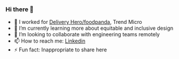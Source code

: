 ### Hi there 👋

<!--
**chipy1209/chipy1209** is a ✨ _special_ ✨ repository because its `README.md` (this file) appears on your GitHub profile.
-->

- 🔭 I worked for [Delivery Hero/foodpanda](https://www.deliveryhero.com/), Trend Micro
- 🌱 I’m currently learning more about equitable and inclusive design
- 👯 I’m looking to collaborate with engineering teams remotely
- 📫 How to reach me: [Linkedin](https://www.linkedin.com/in/benitahuang/)
- ⚡ Fun fact: Inappropriate to share here

